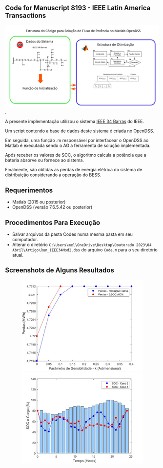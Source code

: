 ## Code for Manuscript 8193 - IEEE Latin America Transactions

![Graphical abstract](https://github.com/melfernandess/Codes-for-Manuscript-8193/blob/main/Imagens/Resumo.png?raw=true).

A presente implementação utilizou o sistema [IEEE 34 Barras](https://cmte.ieee.org/pes-testfeeders/resources/) do IEEE.

Um script contendo a base de dados deste sistema é criada no OpenDSS.

Em seguida, uma função .m responsável por interfacear o OpenDSS ao Matlab é executada sendo o AG a ferramenta de solução implementada.

Após receber os valores de SOC, o algoritmo calcula a potência que a bateria absorve ou fornece ao sistema. 

Finalmente, são obtidas as perdas de energia elétrica do sistema de distribuição considerando a operação do BESS.

## Requerimentos
- Matlab (2015 ou posterior)
- OpenDSS (versão 7.6.5.42 ou posterior)

## Procedimentos Para Execução
- Salvar arquivos da pasta Codes numa mesma pasta em seu computador.
- Alterar o diretório `C:\Users\mel\OneDrive\Desktop\Doutorado 2023\04 Abril\Artigo\Run_IEEE34Mod2.dss` do arquivo `Code.m` para o seu diretório atual.

## Screenshots de Alguns Resultados
<div id="header" align="center">
  <img src="https://github.com/melfernandess/Codes-for-Manuscript-8193/blob/main/Imagens/Fig.%201.jpg?raw=true" width="400"/>
  <img src="https://github.com/melfernandess/Codes-for-Manuscript-8193/blob/main/Imagens/Fig.%203.jpg?raw=true" width="400"/>
</div>



